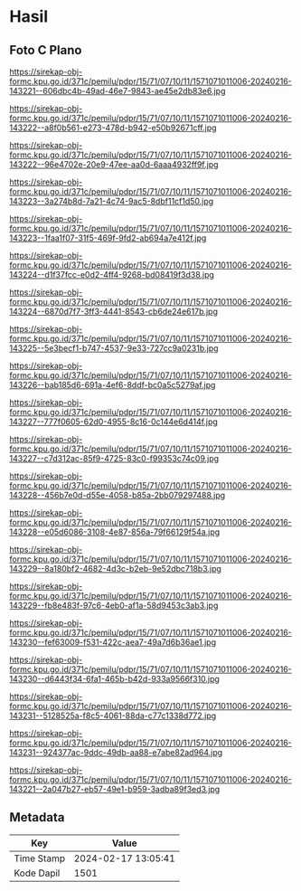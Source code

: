 # Hasil

## Foto C Plano

https://sirekap-obj-formc.kpu.go.id/371c/pemilu/pdpr/15/71/07/10/11/1571071011006-20240216-143221--606dbc4b-49ad-46e7-9843-ae45e2db83e6.jpg

https://sirekap-obj-formc.kpu.go.id/371c/pemilu/pdpr/15/71/07/10/11/1571071011006-20240216-143222--a8f0b561-e273-478d-b942-e50b92671cff.jpg

https://sirekap-obj-formc.kpu.go.id/371c/pemilu/pdpr/15/71/07/10/11/1571071011006-20240216-143222--96e4702e-20e9-47ee-aa0d-6aaa4932ff9f.jpg

https://sirekap-obj-formc.kpu.go.id/371c/pemilu/pdpr/15/71/07/10/11/1571071011006-20240216-143223--3a274b8d-7a21-4c74-9ac5-8dbf11cf1d50.jpg

https://sirekap-obj-formc.kpu.go.id/371c/pemilu/pdpr/15/71/07/10/11/1571071011006-20240216-143223--1faa1f07-31f5-469f-9fd2-ab694a7e412f.jpg

https://sirekap-obj-formc.kpu.go.id/371c/pemilu/pdpr/15/71/07/10/11/1571071011006-20240216-143224--d1f37fcc-e0d2-4ff4-9268-bd08419f3d38.jpg

https://sirekap-obj-formc.kpu.go.id/371c/pemilu/pdpr/15/71/07/10/11/1571071011006-20240216-143224--6870d7f7-3ff3-4441-8543-cb6de24e617b.jpg

https://sirekap-obj-formc.kpu.go.id/371c/pemilu/pdpr/15/71/07/10/11/1571071011006-20240216-143225--5e3becf1-b747-4537-9e33-727cc9a0231b.jpg

https://sirekap-obj-formc.kpu.go.id/371c/pemilu/pdpr/15/71/07/10/11/1571071011006-20240216-143226--bab185d6-691a-4ef6-8ddf-bc0a5c5279af.jpg

https://sirekap-obj-formc.kpu.go.id/371c/pemilu/pdpr/15/71/07/10/11/1571071011006-20240216-143227--777f0605-62d0-4955-8c16-0c144e6d414f.jpg

https://sirekap-obj-formc.kpu.go.id/371c/pemilu/pdpr/15/71/07/10/11/1571071011006-20240216-143227--c7d312ac-85f9-4725-83c0-f99353c74c09.jpg

https://sirekap-obj-formc.kpu.go.id/371c/pemilu/pdpr/15/71/07/10/11/1571071011006-20240216-143228--456b7e0d-d55e-4058-b85a-2bb079297488.jpg

https://sirekap-obj-formc.kpu.go.id/371c/pemilu/pdpr/15/71/07/10/11/1571071011006-20240216-143228--e05d6086-3108-4e87-856a-79f66129f54a.jpg

https://sirekap-obj-formc.kpu.go.id/371c/pemilu/pdpr/15/71/07/10/11/1571071011006-20240216-143229--8a180bf2-4682-4d3c-b2eb-9e52dbc718b3.jpg

https://sirekap-obj-formc.kpu.go.id/371c/pemilu/pdpr/15/71/07/10/11/1571071011006-20240216-143229--fb8e483f-97c6-4eb0-af1a-58d9453c3ab3.jpg

https://sirekap-obj-formc.kpu.go.id/371c/pemilu/pdpr/15/71/07/10/11/1571071011006-20240216-143230--fef63009-f531-422c-aea7-49a7d6b36ae1.jpg

https://sirekap-obj-formc.kpu.go.id/371c/pemilu/pdpr/15/71/07/10/11/1571071011006-20240216-143230--d6443f34-6fa1-465b-b42d-933a9566f310.jpg

https://sirekap-obj-formc.kpu.go.id/371c/pemilu/pdpr/15/71/07/10/11/1571071011006-20240216-143231--5128525a-f8c5-4061-88da-c77c1338d772.jpg

https://sirekap-obj-formc.kpu.go.id/371c/pemilu/pdpr/15/71/07/10/11/1571071011006-20240216-143231--924377ac-9ddc-49db-aa88-e7abe82ad964.jpg

https://sirekap-obj-formc.kpu.go.id/371c/pemilu/pdpr/15/71/07/10/11/1571071011006-20240216-143221--2a047b27-eb57-49e1-b959-3adba89f3ed3.jpg


## Metadata

| Key        | Value               |
| ---------- | ------------------- |
| Time Stamp | 2024-02-17 13:05:41 |
| Kode Dapil | 1501                |



